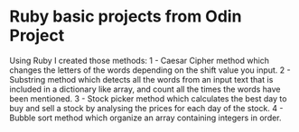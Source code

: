 # Ruby basic projects from Odin Project

Using Ruby I created those methods:
1 - Caesar Cipher method which changes the letters of the words depending on the shift value you input.
2 - Substring method which detects all the words from an input text that is included in a dictionary like array, and count all the times the words have been mentioned.
3 - Stock picker method which calculates the best day to buy and sell a stock by analysing the prices for each day of the stock.
4 - Bubble sort method which organize an array containing integers in order.

